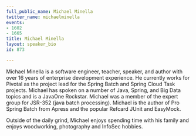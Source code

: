 ```yaml
---
full_public_name: Michael Minella
twitter_name: michaelminella
events:
- 1602
- 1665
title: Michael Minella
layout: speaker_bio
id: 873

---
```

Michael Minella is a software engineer, teacher, speaker, and author with over 16 years of enterprise development experience. He currently works for Pivotal as the project lead for the Spring Batch and Spring Cloud Task projects. Michael has spoken on a number of Java, Spring, and Big Data topics and is a JavaOne Rockstar. Michael was a member of the expert group for JSR-352 (java batch processing). Michael is the author of Pro Spring Batch from Apress and the popular Refcard JUnit and EasyMock.

Outside of the daily grind, Michael enjoys spending time with his family and enjoys woodworking, photography and InfoSec hobbies.